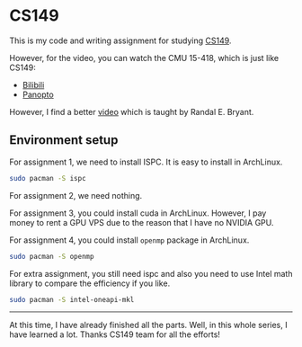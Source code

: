 # CS149

This is my code and writing assignment for studying [CS149](https://gfxcourses.stanford.edu/cs149/fall21/lecture/).

However, for the video, you can watch the CMU 15-418, which is just
like CS149:

+ [Bilibili](https://www.bilibili.com/video/BV16k4y1z7z9)
+ [Panopto](https://scs.hosted.panopto.com/Panopto/Pages/Sessions/List.aspx#folderID=%22f62c2297-de88-4e63-aff2-06641fa25e98%22)

However, I find a better [video](http://www.cs.cmu.edu/afs/cs/academic/class/15418-f18/www/schedule.html) which is taught by Randal E. Bryant.

## Environment setup

For assignment 1, we need to install ISPC. It is easy to install in ArchLinux.

```sh
sudo pacman -S ispc
```

For assignment 2, we need nothing.

For assignment 3, you could install cuda in ArchLinux. However, I pay money to
rent a GPU VPS due to the reason that I have no NVIDIA GPU.

For assignment 4, you could install `openmp` package in ArchLinux.

```sh
sudo pacman -S openmp
```

For extra assignment, you still need ispc and also you need to use Intel math
library to compare the efficiency if you like.

```sh
sudo pacman -S intel-oneapi-mkl
```

---

At this time, I have already finished all the parts. Well, in this whole series, I have
learned a lot. Thanks CS149 team for all the efforts!
